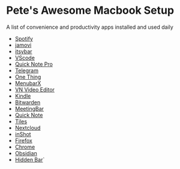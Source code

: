 # Pete's Awesome Macbook Setup

A list of convenience and productivity apps installed and used daily

* [Spotify](https://spotify.com)
* [jamovi](https://www.jamovi.org/)
* [itsybar](https://www.mowglii.com/itsycal/)
* [VScode](https://code.visualstudio.com/Download)
* [Quick Note Pro](https://apps.apple.com/us/app/quick-note-one-click-notes/id1472935217?mt=12)
* [Telegram](https://desktop.telegram.org/)
* [One Thing](https://apps.apple.com/us/app/one-thing/id1604176982?mt=12)
* [MenubarX](https://apps.apple.com/us/app/menubarx/id1575588022?mt=12)
* [VN Video Editor](https://apps.apple.com/us/app/vn-video-editor/id1494451650?mt=12)
* [Kindle](https://apps.apple.com/us/app/kindle/id405399194?mt=12)
* [Bitwarden](https://apps.apple.com/us/app/bitwarden/id1352778147?mt=12)
* [MeetingBar](https://apps.apple.com/us/app/meetingbar/id1532419400?mt=12)
* [Quick Note](https://apps.apple.com/us/app/quick-note-one-click-notes/id1472935217?mt=12)
* [Tiles](https://freemacsoft.net/tiles/)
* [Nextcloud](https://nextcloud.com/install/#install-clients)
* [inShot](https://apps.apple.com/ua/app/inshot-video-editor/id997362197)
* [Firefox](https://getfirefox.com)
* [Chrome](https://www.google.com/chrome/)
* [Obsidian](https://obsidian.md/)
* [Hidden Bar](https://github.com/dwarvesf/hidden)`
